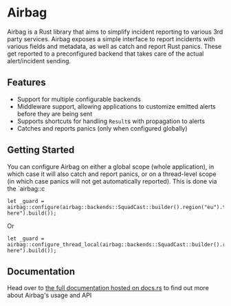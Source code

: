 # Airbag

Airbag is a Rust library that aims to simplify incident reporting to various 3rd party services. Airbag exposes a simple interface to report incidents with various fields and metadata, as well as catch and report Rust panics. These get reported to a preconfigured backend that takes care of the actual alert/incident sending.

## Features

* Support for multiple configurable backends
* Middleware support, allowing applications to customize emitted alerts before they are being sent
* Supports shortcuts for handling `Result`s with propagation to alerts
* Catches and reports panics (only when configured globally)

## Getting Started

You can configure Airbag on either a global scope (whole application), in which case it will also catch and report panics, or on a thread-level scope (in which case panics will not get automatically reported). This is done via the `airbag::c

```
let _guard = airbag::configure(airbag::backends::SquadCast::builder().region("eu").token("token here").build());
```

Or 
```
let _guard = airbag::configure_thread_local(airbag::backends::SquadCast::builder().region("eu").token("token here").build());
```


## Documentation

Head over to [the full documentation hosted on docs.rs](https://docs.rs/airbag/latest/airbag/) to find out more about Airbag's usage and API
